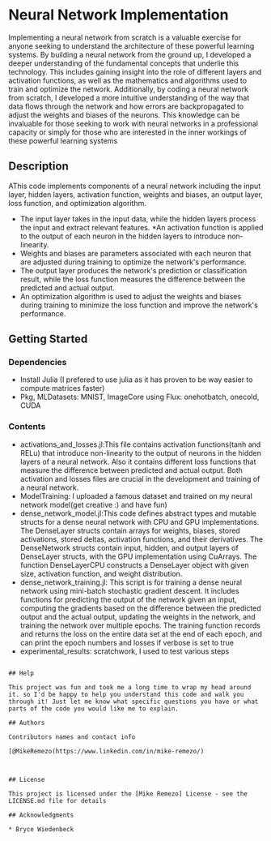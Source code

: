 # Neural Network Implementation

Implementing a neural network from scratch is a valuable exercise for anyone seeking to understand the architecture of these powerful learning systems. By building a neural network from the ground up, I developed  a deeper understanding of the fundamental concepts that underlie this technology. This includes gaining insight into the role of different layers and activation functions, as well as the mathematics and algorithms used to train and optimize the network. Additionally, by coding a neural network from scratch, I developed a more intuitive understanding of the way that data flows through the network and how errors are backpropagated to adjust the weights and biases of the neurons. This knowledge can be invaluable for those seeking to work with neural networks in a professional capacity or simply for those who are interested in the inner workings of these powerful learning systems

## Description

AThis code implements components of a neural network including the input layer, hidden layers, activation function, weights and biases, an output layer, loss function, and optimization algorithm. 
* The input layer takes in the input data, while the hidden layers process the input and extract relevant features. 
*An activation function is applied to the output of each neuron in the hidden layers to introduce non-linearity. 
* Weights and biases are parameters associated with each neuron that are adjusted during training to optimize the network's performance. 
* The output layer produces the network's prediction or classification result, while the loss function measures the difference between the predicted and actual output. 
* An optimization algorithm is used to adjust the weights and biases during training to minimize the loss function and improve the network's performance.

## Getting Started

### Dependencies

* Install Julia (I prefered to use julia as it has proven to be way easier to compute matrices faster)
* Pkg, MLDatasets: MNIST, ImageCore
using Flux: onehotbatch, onecold, CUDA

### Contents
* activations_and_losses.jl:This file contains activation functions(tanh and RELu) that introduce non-linearity to the output of neurons in the hidden layers of a neural network. Also it contains different loss functions that measure the difference between predicted and actual output. Both activation and losses files are crucial in the development and training of a neural network.
* ModelTraining: I uploaded a famous dataset and trained on my neural network model(get creative :) and have fun)
* dense_network_model.jl:This code defines abstract types and mutable structs for a dense neural network with CPU and GPU implementations. The DenseLayer structs contain arrays for weights, biases, stored activations, stored deltas, activation functions, and their derivatives. The DenseNetwork structs contain input, hidden, and output layers of DenseLayer structs, with the GPU implementation using CuArrays. The function DenseLayerCPU constructs a DenseLayer object with given size, activation function, and weight distribution.
* dense_network_training.jl: This script is for training a dense neural network using mini-batch stochastic gradient descent. It includes functions for predicting the output of the network given an input, computing the gradients based on the difference between the predicted output and the actual output, updating the weights in the network, and training the network over multiple epochs. The training function records and returns the loss on the entire data set at the end of each epoch, and can print the epoch numbers and losses if verbose is set to true
* experimental_results: scratchwork, I used to test various steps




```

## Help

This project was fun and took me a long time to wrap my head around it. so I'd be happy to help you understand this code and walk you through it! Just let me know what specific questions you have or what parts of the code you would like me to explain.

## Authors

Contributors names and contact info
 
[@MikeRemezo(https://www.linkedin.com/in/mike-remezo/)



## License

This project is licensed under the [Mike Remezo] License - see the LICENSE.md file for details

## Acknowledgments

* Bryce Wiedenbeck
